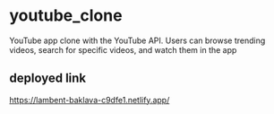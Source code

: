 # youtube_clone
YouTube app clone with the YouTube API. Users can browse trending videos, search for specific videos, and watch them in the app

## deployed link
https://lambent-baklava-c9dfe1.netlify.app/
